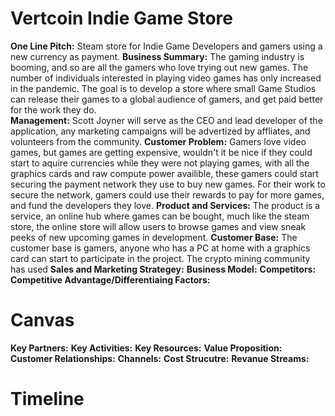 # Vertcoin Indie Game Store
**One Line Pitch:** Steam store for Indie Game Developers and gamers using a new currency as payment.
**Business Summary:** The gaming industry is booming, and so are all the gamers who love trying out new games. The number of individuals interested in playing video games has only increased in the pandemic. The goal is to develop a store where small Game Studios can release their games to a global audience of gamers, and get paid better for the work they do.  
**Management:** Scott Joyner will serve as the CEO and lead developer of the application, any marketing campaigns will be advertized by affliates, and volunteers from the community.
**Customer Problem:** Gamers love video games, but games are getting expensive, wouldn't it be nice if they could start to aquire currencies while they were not playing games, with all the graphics cards and raw compute power availible, these gamers could start securing the payment network they use to buy new games. For their work to secure the network, gamers could use their rewards to pay for more games, and fund the developers they love.
**Product and Services:** The product is a service, an online hub where games can be bought, much like the steam store, the online store will allow users to browse games and view sneak peeks of new upcoming games in development.
**Customer Base:** The customer base is gamers, anyone who has a PC at home with a graphics card can start to participate in the project. The crypto mining community has used 
**Sales and Marketing Strategey:**
**Business Model:**
**Competitors:**
**Competitive Advantage/Differentiaing Factors:**

# Canvas
**Key Partners:**
**Key Activities:**
**Key Resources:**
**Value Proposition:**
**Customer Relationships:**
**Channels:**
**Cost Strucutre:**
**Revanue Streams:**


# Timeline
